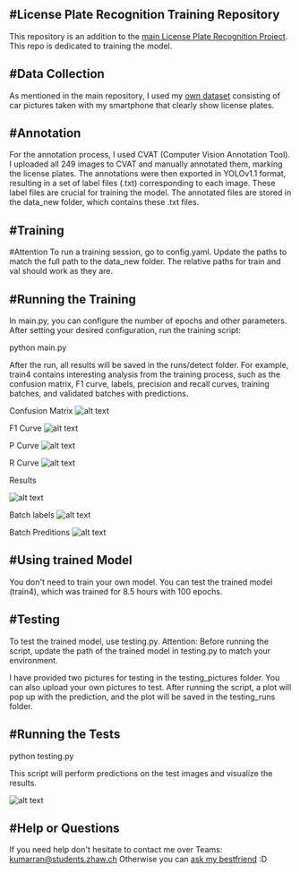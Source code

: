 #License Plate Recognition Training Repository
------------------
This repository is an addition to the [main License Plate Recognition Project](https://github.com/rankum26/licenseplate-recognition-kumarran26). This repo is dedicated to training the model.

#Data Collection
------------------
As mentioned in the main repository, I used my [own dataset](https://github.com/rankum26/licenseplate-recognition-training-kumarran26/tree/main/data_new/images/train) consisting of car pictures taken with my smartphone that clearly show license plates. 

#Annotation
------------------
For the annotation process, I used CVAT (Computer Vision Annotation Tool). I uploaded all 249 images to CVAT and manually annotated them, marking the license plates. The annotations were then exported in YOLOv1.1 format, resulting in a set of label files (.txt) corresponding to each image. These label files are crucial for training the model. The annotated files are stored in the data_new folder, which contains these .txt files.

#Training
------------------
#Attention
To run a training session, go to config.yaml. Update the paths to match the full path to the data_new folder. The relative paths for train and val should work as they are.

#Running the Training
------------------
In main.py, you can configure the number of epochs and other parameters. After setting your desired configuration, run the training script:

python main.py

After the run, all results will be saved in the runs/detect folder. For example, train4 contains interesting analysis from the training process, such as the confusion matrix, F1 curve, labels, precision and recall curves, training batches, and validated batches with predictions.

Confusion Matrix
![alt text](https://github.com/rankum26/licenseplate-recognition-training-kumarran26/blob/main/runs/detect/train4/confusion_matrix.png)

F1 Curve
![alt text](https://github.com/rankum26/licenseplate-recognition-training-kumarran26/blob/main/runs/detect/train4/F1_curve.png)

P Curve
![alt text](https://github.com/rankum26/licenseplate-recognition-training-kumarran26/blob/main/runs/detect/train4/P_curve.png)

R Curve
![alt text](https://github.com/rankum26/licenseplate-recognition-training-kumarran26/blob/main/runs/detect/train4/R_curve.png)

Results

![alt text](https://github.com/rankum26/licenseplate-recognition-training-kumarran26/blob/main/runs/detect/train4/results.png)

Batch labels
![alt text](https://github.com/rankum26/licenseplate-recognition-training-kumarran26/blob/main/runs/detect/train4/val_batch0_labels.jpg)

Batch Preditions
![alt text](https://github.com/rankum26/licenseplate-recognition-training-kumarran26/blob/main/runs/detect/train4/val_batch2_pred.jpg)


#Using trained Model
------------------
You don't need to train your own model. You can test the trained model (train4), which was trained for 8.5 hours with 100 epochs.

#Testing
------------------
To test the trained model, use testing.py. Attention: Before running the script, update the path of the trained model in testing.py to match your environment.

I have provided two pictures for testing in the testing_pictures folder. You can also upload your own pictures to test. After running the script, a plot will pop up with the prediction, and the plot will be saved in the testing_runs folder.

#Running the Tests
------------------
python testing.py

This script will perform predictions on the test images and visualize the results.

![alt text](https://github.com/rankum26/licenseplate-recognition-training-kumarran26/blob/main/testing_runs/tested_IMG_0498.JPG) 

#Help or Questions
------------------
If you need help don't hesitate to contact me over Teams: kumarran@students.zhaw.ch 
Otherwise you can [ask my bestfriend](https://chatgpt.com/) :D 